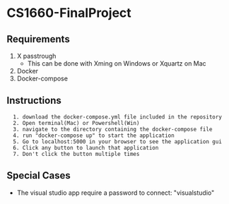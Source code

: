 # CS1660-FinalProject
## Requirements

 1.  X passtrough
	 - This can be done with Xming on Windows or Xquartz on Mac
 2. Docker
 3. Docker-compose
## Instructions
	  1. download the docker-compose.yml file included in the repository
	  2. Open terminal(Mac) or Powershell(Win) 
	  3. navigate to the directory containing the docker-compose file
	  4. run "docker-compose up" to start the application
	  5. Go to localhost:5000 in your browser to see the application gui
	  6. Click any button to launch that application
	  7. Don't click the button multiple times
## Special Cases
 - The visual studio app require a password to connect: "visualstudio"